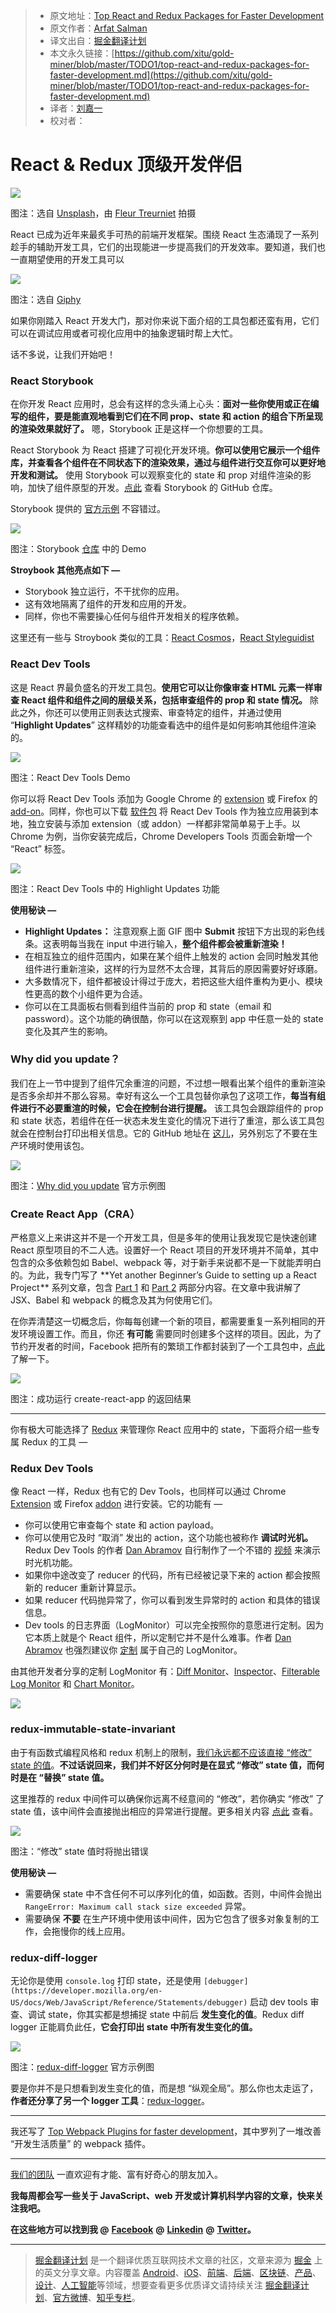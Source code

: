 > * 原文地址：[Top React and Redux Packages for Faster Development](https://codeburst.io/top-react-and-redux-packages-for-faster-development-5fa0ace42fe7)
> * 原文作者：[Arfat Salman](https://codeburst.io/@arfatsalman)
> * 译文出自：[掘金翻译计划](https://github.com/xitu/gold-miner)
> * 本文永久链接：[https://github.com/xitu/gold-miner/blob/master/TODO1/top-react-and-redux-packages-for-faster-development.md](https://github.com/xitu/gold-miner/blob/master/TODO1/top-react-and-redux-packages-for-faster-development.md)
> * 译者：[刘嘉一](https://github.com/lcx-seima)
> * 校对者：

# React & Redux 顶级开发伴侣

![](https://cdn-images-1.medium.com/max/2000/1*mOfFxGkE0FP-eQ30xoYxlQ.jpeg)

图注：选自 [Unsplash](https://unsplash.com/search/photos/tools?utm_source=unsplash&utm_medium=referral&utm_content=creditCopyText)，由 [Fleur Treurniet](https://unsplash.com/photos/dQf7RZhMOJU?utm_source=unsplash&utm_medium=referral&utm_content=creditCopyText) 拍摄

React 已成为近年来最炙手可热的前端开发框架。围绕 React 生态涌现了一系列趁手的辅助开发工具，它们的出现能进一步提高我们的开发效率。要知道，我们也一直期望使用的开发工具可以

![](https://cdn-images-1.medium.com/max/800/1*lUkZYUKtkykpHNIOz3c0gg.gif)

图注：选自 [Giphy](https://gph.is/1VO6H7f)

如果你刚踏入 React 开发大门，那对你来说下面介绍的工具包都还蛮有用，它们可以在调试应用或者可视化应用中的抽象逻辑时帮上大忙。

话不多说，让我们开始吧！

### React Storybook

在你开发 React 应用时，总会有这样的念头涌上心头：**面对一些你使用或正在编写的组件，要是能直观地看到它们在不同 prop、state 和 action 的组合下所呈现的渲染效果就好了。** 嗯，Storybook 正是这样一个你想要的工具。

React Storybook 为 React 搭建了可视化开发环境。**你可以使用它展示一个组件库，并查看各个组件在不同状态下的渲染效果，通过与组件进行交互你可以更好地开发和测试。** 使用 Storybook 可以观察变化的 state 和 prop 对组件渲染的影响，加快了组件原型的开发。[点此](https://github.com/storybooks/storybook) 查看 Storybook 的 GitHub 仓库。

Storybook 提供的 [官方示例](https://storybook.js.org/examples/) 不容错过。

![](https://cdn-images-1.medium.com/max/800/1*TxuoKupMwNqsEKyrCdB9cQ.gif)

图注：Storybook [仓库](https://github.com/storybooks/storybook) 中的 Demo

**Stroybook 其他亮点如下 —**

*   Storybook 独立运行，不干扰你的应用。
*   这有效地隔离了组件的开发和应用的开发。
*   同样，你也不需要操心任何与组件开发相关的程序依赖。

这里还有一些与 Stroybook 类似的工具：[React Cosmos](https://github.com/react-cosmos/react-cosmos)，[React Styleguidist](https://github.com/styleguidist/react-styleguidist)

### React Dev Tools

这是 React 界最负盛名的开发工具包。**使用它可以让你像审查 HTML 元素一样审查 React 组件和组件之间的层级关系，包括审查组件的 prop 和 state 情况。** 除此之外，你还可以使用正则表达式搜索、审查特定的组件，并通过使用 “**Highlight Updates**” 这样精妙的功能查看选中的组件是如何影响其他组件渲染的。

![](https://cdn-images-1.medium.com/max/800/1*9XrmfPqh_naIBlTi7dv3Hw.gif)

图注：React Dev Tools Demo

你可以将 React Dev Tools 添加为 Google Chrome 的 [extension](https://chrome.google.com/webstore/detail/react-developer-tools/fmkadmapgofadopljbjfkapdkoienihi) 或 Firefox 的 [add-on](https://addons.mozilla.org/firefox/addon/react-devtools/)。同样，你也可以下载 [软件包](https://github.com/facebook/react-devtools/tree/master/packages/react-devtools) 将 React Dev Tools 作为独立应用装到本地，独立安装与添加 extension（或 addon）一样都非常简单易于上手。以 Chrome 为例，当你安装完成后，Chrome Developers Tools 页面会新增一个 “React” 标签。

![](https://cdn-images-1.medium.com/max/800/1*3qBkNUef0uvzZvI_U8ZhLA.gif)

图注：React Dev Tools 中的 Highlight Updates 功能

**使用秘诀 —**

*   **Highlight Updates：** 注意观察上面 GIF 图中 **Submit** 按钮下方出现的彩色线条。这表明每当我在 input 中进行输入，**整个组件都会被重新渲染！**
*   在相互独立的组件范围内，如果在某个组件上触发的 action 会同时触发其他组件进行重新渲染，这样的行为显然不太合理，其背后的原因需要好好琢磨。
*   大多数情况下，组件都被设计得过于庞大，若把这些大组件重构为更小、模块性更高的数个小组件更为合适。
*   你可以在工具面板右侧看到组件当前的 prop 和 state（email 和 password）。这个功能的确很酷，你可以在这观察到 app 中任意一处的 state 变化及其产生的影响。

### Why did you update？

我们在上一节中提到了组件冗余重渲的问题，不过想一眼看出某个组件的重新渲染是否多余却并不那么容易。幸好有这么一个工具包替你承包了这项工作，**每当有组件进行不必要重渲的时候，它会在控制台进行提醒。** 该工具包会跟踪组件的 prop 和 state 状态，若组件在任一状态未发生变化的情况下进行了重渲，那么该工具包就会在控制台打印出相关信息。它的 GitHub 地址在 [这儿](https://github.com/maicki/why-did-you-update)，另外别忘了不要在生产环境时使用该包。

![](https://cdn-images-1.medium.com/max/800/1*CL5jum98a0QxOWeIb9QRBg.png)

图注：[Why did you update](https://github.com/maicki/why-did-you-update) 官方示例图

### Create React App（CRA）

严格意义上来讲这并不是一个开发工具，但是多年的使用让我发现它是快速创建 React 原型项目的不二人选。设置好一个 React 项目的开发环境并不简单，其中包含的众多依赖包如 Babel、webpack 等，对于新手来说都不是一下就能弄明白的。为此，我专门写了 **Yet another Beginner’s Guide to setting up a React Project ** 系列文章，包含 [Part 1](https://codeburst.io/yet-another-beginners-guide-to-setting-up-a-react-project-part-1-bdc8a29aea22) 和 [Part 2](https://codeburst.io/yet-another-beginners-guide-to-setting-up-a-react-project-part-2-5d3151814333) 两部分内容。在文章中我讲解了 JSX、Babel 和 webpack 的概念及其为何使用它们。

在你弄清楚这一切概念后，你每每创建一个新的项目，都需要重复一系列相同的开发环境设置工作。而且，你还 **有可能** 需要同时创建多个这样的项目。因此，为了节约开发者的时间，Facebook 把所有的繁琐工作都封装到了一个工具包中，[点此](https://github.com/facebook/create-react-app) 了解一下。

![](https://cdn-images-1.medium.com/max/800/1*O1N_DRWt0EKJ-uzBTNE-tg.png)

图注：成功运行 create-react-app 的返回结果

* * *

你有极大可能选择了 [Redux](https://redux.js.org/) 来管理你 React 应用中的 state，下面将介绍一些专属 Redux 的工具 —

### Redux Dev Tools

像 React 一样，Redux 也有它的 Dev Tools，也同样可以通过 Chrome [Extension](https://github.com/zalmoxisus/redux-devtools-extension) 或 Firefox [addon](https://github.com/zalmoxisus/redux-devtools-extension) 进行安装。它的功能有 —

*   你可以使用它审查每个 state 和 action payload。
*   你可以使用它及时 “取消” 发出的 action，这个功能也被称作 **调试时光机。** Redux Dev Tools 的作者 [Dan Abramov](https://medium.com/@dan_abramov) 自行制作了一个不错的 [视频](http://youtube.com/watch?v=xsSnOQynTHs) 来演示时光机功能。
*   如果你中途改变了 reducer 的代码，所有已经被记录下来的 action 都会按照新的 reducer 重新计算显示。
*   如果 reducer 代码抛异常了，你可以看到发生异常时的 action 和具体的错误信息。
*   Dev tools 的日志界面（LogMonitor）可以完全按照你的意愿进行定制。因为它本质上就是个 React 组件，所以定制它并不是什么难事。作者 [Dan Abramov](https://medium.com/@dan_abramov) 也强烈建议你 [定制](https://github.com/gaearon/redux-devtools/issues/3) 属于自己的 LogMonitor。

由其他开发者分享的定制 LogMonitor 有：[Diff Monitor](https://github.com/whetstone/redux-devtools-diff-monitor)、[Inspector](https://github.com/alexkuz/redux-devtools-inspector)、[Filterable Log Monitor](https://github.com/bvaughn/redux-devtools-filterable-log-monitor/) 和 [Chart Monitor](https://github.com/romseguy/redux-devtools-chart-monitor)。

![](https://cdn-images-1.medium.com/max/800/1*lAp8ZAk5uNFTuxjhx4GTdw.gif)

### redux-immutable-state-invariant

由于有函数式编程风格和 redux 机制上的限制，[我们永远都不应该直接 “修改” state 的值](https://redux.js.org/troubleshooting#never-mutate-reducer-arguments)。**不过话说回来，我们并不好区分何时是在显式 “修改” state 值，而何时是在 “替换” state 值。**

这里推荐的 redux 中间件可以确保你远离不经意间的 “修改”，若你确实 “修改” 了 state 值，该中间件会直接抛出相应的异常进行提醒。更多相关内容 [点此](https://github.com/leoasis/redux-immutable-state-invariant) 查看。

![](https://cdn-images-1.medium.com/max/1000/1*oOB0xSGDesQrkgAmMawR-Q.png)

图注：“修改” state 值时将抛出错误

**使用秘诀 —**

*   需要确保 state 中不含任何不可以序列化的值，如函数。否则，中间件会抛出 `RangeError: Maximum call stack size exceeded` 异常。
*   需要确保 **不要** 在生产环境中使用该中间件，因为它包含了很多对象复制的工作，会拖慢你的线上应用。

### redux-diff-logger

无论你是使用 `console.log` 打印 state，还是使用 `[debugger](https://developer.mozilla.org/en-US/docs/Web/JavaScript/Reference/Statements/debugger)` 启动 dev tools 审查、调试 state，你其实都是想捕捉 state 中前后 **发生变化的值**。Redux diff logger 正能肩负此任，**它会打印出 state 中所有发生变化的值。**

![](https://cdn-images-1.medium.com/max/800/1*dwqA2l5S7nKPjY8cOoL1rA.png)

图注：[redux-diff-logger](https://github.com/evgenyrodionov/redux-diff-logger) 官方示例图

要是你并不是只想看到发生变化的值，而是想 “纵观全局”。那么你也太走运了，**作者还分享了另一个 logger 工具**：[redux-logger](https://github.com/evgenyrodionov/redux-logger)。

* * *

我还写了 [Top Webpack Plugins for faster development](https://codeburst.io/top-webpack-plugins-for-faster-development-a2f6accb7a3e)，其中罗列了一堆改善 “开发生活质量” 的 webpack 插件。

* * *

[我们的团队](https://goo.gl/gePhPg) 一直欢迎有才能、富有好奇心的朋友加入。

**我每周都会写一些关于 JavaScript、web 开发或计算机科学内容的文章，快来关注我吧。**

**在这些地方可以找到我 @** [**Facebook**](https://www.facebook.com/arfat.salman) **@** [**Linkedin**](https://www.linkedin.com/in/arfatsalman/) **@** [**Twitter**](https://twitter.com/salman_arfat)**。**

---

> [掘金翻译计划](https://github.com/xitu/gold-miner) 是一个翻译优质互联网技术文章的社区，文章来源为 [掘金](https://juejin.im) 上的英文分享文章。内容覆盖 [Android](https://github.com/xitu/gold-miner#android)、[iOS](https://github.com/xitu/gold-miner#ios)、[前端](https://github.com/xitu/gold-miner#前端)、[后端](https://github.com/xitu/gold-miner#后端)、[区块链](https://github.com/xitu/gold-miner#区块链)、[产品](https://github.com/xitu/gold-miner#产品)、[设计](https://github.com/xitu/gold-miner#设计)、[人工智能](https://github.com/xitu/gold-miner#人工智能)等领域，想要查看更多优质译文请持续关注 [掘金翻译计划](https://github.com/xitu/gold-miner)、[官方微博](http://weibo.com/juejinfanyi)、[知乎专栏](https://zhuanlan.zhihu.com/juejinfanyi)。
